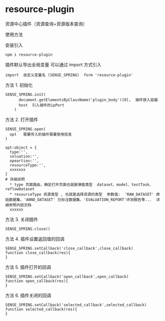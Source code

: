 # resource-plugin

资源中心插件（资源查询+资源版本查询）

使用方法

安装引入

```
npm i resource-plugin
```

插件默认导出全局变量 可以通过 import 方式引入

```
import  自定义变量名 (SENSE_SPRING)  form 'resource-plugin'
```

方法 1. 初始化

```
SENSE_SPRING.init(
      document.getElementsByClassName('plugin_body')[0],  插件放入容器
      host  引入插件的ipPort
    )
```

方法 2. 打开插件

```
SENSE_SPRING.open(
  opt   需要传入的插件需要使用信息
)

opt:object = {
  type:'',
  soluation:'',
  opeartion:'',
  resourceType:'',
  xxxxxxx
}
# 详细说明
  * type 页面路由，确定打开页面也就是弹窗类型  dataset、model、testTask、reflowDataset
  * resourceType 资源类型 , 也就是选择资源的类型  参数值:  'RAW_DATASET' 原始数据集、'ANNO_DATASET' 已标注数据集、'EVALUATION_REPORT'评测报告等...  详细参照内部文档
  xxxxxx
```

方法 3. 关闭插件

```
SENSE_SPRING.close()
```

方法 4. 插件设置返回值的回调

```
SENSE_SPRING.setCallback('close_callback',close_callback)
function close_callback(res){
}
```

方法 5. 插件打开的回调

```
SENSE_SPRING.setCallback('open_callback',open_callback)
function open_callback(res){
}
```

方法 6. 插件关闭的回调

```
SENSE_SPRING.setCallback('selected_callback',selected_callback)
function selected_callback(res){
}
```

